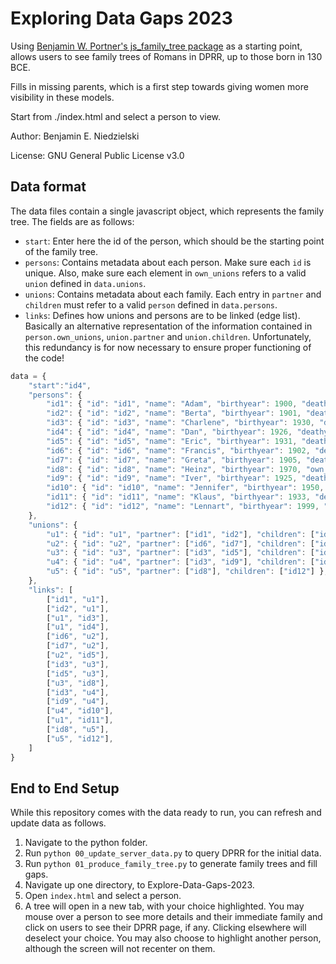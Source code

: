 # Exploring Data Gaps 2023

Using [Benjamin W. Portner's js_family_tree package](https://github.com/BenPortner/js_family_tree) as a starting point,
allows users to see family trees of Romans in DPRR, up to those born in 130 BCE.

Fills in missing parents, which is a first step towards giving women more visibility
in these models.

Start from ./index.html and select a person to view.

Author: Benjamin E. Niedzielski

License: GNU General Public License v3.0

## Data format

The data files contain a single javascript object, which represents the family tree. The fields are as follows:

- `start`: Enter here the id of the person, which should be the starting point of the family tree.
- `persons`: Contains metadata about each person. Make sure each `id` is unique. Also, make sure each element in `own_unions` refers to a valid `union` defined in `data.unions`.
- `unions`: Contains metadata about each family. Each entry in `partner` and `children` must refer to a valid `person` defined in `data.persons`.
- `links`: Defines how unions and persons are to be linked (edge list). Basically an alternative representation of the information contained in `person.own_unions`, `union.partner` and `union.children`. Unfortunately, this redundancy is for now necessary to ensure proper functioning of the code!

```javascript
data = {
    "start":"id4",
    "persons": {
        "id1": { "id": "id1", "name": "Adam", "birthyear": 1900, "deathyear": 1980, "own_unions": ["u1"], "birthplace":"Alberta", "deathplace":"Austin"},
        "id2": { "id": "id2", "name": "Berta", "birthyear": 1901, "deathyear": 1985, "own_unions": ["u1"], "birthplace":"Berlin", "deathplace":"Bern" },
        "id3": { "id": "id3", "name": "Charlene", "birthyear": 1930, "deathyear": 2010, "own_unions": ["u3", "u4"], "parent_union": "u1", "birthplace":"Château", "deathplace":"Cuxhaven" },
        "id4": { "id": "id4", "name": "Dan", "birthyear": 1926, "deathyear": 2009, "own_unions": [], "parent_union": "u1", "birthplace":"den Haag", "deathplace":"Derince" },
        "id5": { "id": "id5", "name": "Eric", "birthyear": 1931, "deathyear": 2015, "own_unions": ["u3"], "parent_union": "u2", "birthplace":"Essen", "deathplace":"Edinburgh" },
        "id6": { "id": "id6", "name": "Francis", "birthyear": 1902, "deathyear": 1970, "own_unions": ["u2"], "birthplace":"Firenze", "deathplace":"Faizabad" },
        "id7": { "id": "id7", "name": "Greta", "birthyear": 1905, "deathyear": 1990, "own_unions": ["u2"] },
        "id8": { "id": "id8", "name": "Heinz", "birthyear": 1970, "own_unions": ["u5"], "parent_union": "u3" },
        "id9": { "id": "id9", "name": "Iver", "birthyear": 1925, "deathyear": 1963, "own_unions": ["u4"] },
        "id10": { "id": "id10", "name": "Jennifer", "birthyear": 1950, "own_unions": [], "parent_union": "u4" },
        "id11": { "id": "id11", "name": "Klaus", "birthyear": 1933, "deathyear": 2013, "own_unions": [], "parent_union": "u1" },
        "id12": { "id": "id12", "name": "Lennart", "birthyear": 1999, "own_unions": [], "parent_union": "u5" },
    },
    "unions": {
        "u1": { "id": "u1", "partner": ["id1", "id2"], "children": ["id3", "id4", "id11"] },
        "u2": { "id": "u2", "partner": ["id6", "id7"], "children": ["id5"] },
        "u3": { "id": "u3", "partner": ["id3", "id5"], "children": ["id8"] },
        "u4": { "id": "u4", "partner": ["id3", "id9"], "children": ["id10"] },
        "u5": { "id": "u5", "partner": ["id8"], "children": ["id12"] },
    },
    "links": [
        ["id1", "u1"],
        ["id2", "u1"],
        ["u1", "id3"],
        ["u1", "id4"],
        ["id6", "u2"],
        ["id7", "u2"],
        ["u2", "id5"],
        ["id3", "u3"],
        ["id5", "u3"],
        ["u3", "id8"],
        ["id3", "u4"],
        ["id9", "u4"],
        ["u4", "id10"],
        ["u1", "id11"],
        ["id8", "u5"],
        ["u5", "id12"],
    ]
}
```

## End to End Setup
While this repository comes with the data ready to run, you can refresh and update data as follows.
1. Navigate to the python folder.
2. Run ```python 00_update_server_data.py``` to query DPRR for the initial data.
3. Run ```python 01_produce_family_tree.py``` to generate family trees and fill gaps.
4. Navigate up one directory, to Explore-Data-Gaps-2023.
5. Open ```index.html``` and select a person.
6. A tree will open in a new tab, with your choice highlighted.  You may mouse over a person to see more details and
their immediate family and click on users to see their DPRR page, if any. Clicking elsewhere will deselect your choice.
You may also choose to highlight another person, although the screen will not recenter on them.